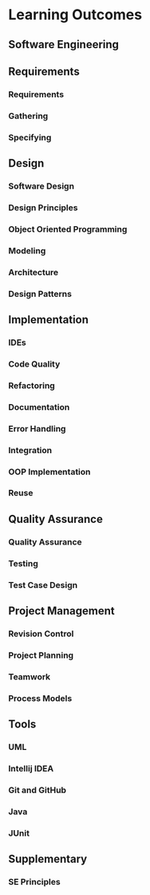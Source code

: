 <link rel="stylesheet" href="{{baseUrl}}/css/textbook.css">

<div class="website-content">

# Learning Outcomes

## Software Engineering

<include src="../softwareEngineering/prosAndCons/outcomes.md" />

## Requirements

### Requirements

<include src="../requirements/introduction/basics/outcomes.md" />

### Gathering

<include src="../requirements/brainstorming/introduction/outcomes.md" />
<include src="../requirements/userSurveys/introduction/outcomes.md" />
<include src="../requirements/observation/introduction/outcomes.md" />
<include src="../requirements/interviews/introduction/outcomes.md" />
<include src="../requirements/focusGroups/introduction/outcomes.md" />
<include src="../requirements/prototyping/introduction/outcomes.md" />
<include src="../requirements/productSurveys/introduction/outcomes.md" />

### Specifying

<include src="../requirements/prose/introduction/outcomes.md" />
<include src="../requirements/featureList/introduction/outcomes.md" />
<include src="../requirements/userStories/introduction/outcomes.md" />
<include src="../requirements/userStories/details/outcomes.md" />
<include src="../requirements/userStories/usage/outcomes.md" />
<include src="../requirements/useCases/introduction/outcomes.md" />
<include src="../requirements/useCases/identification/outcomes.md" />
<include src="../requirements/useCases/details/outcomes.md" />
<include src="../requirements/useCases/usage/outcomes.md" />
<include src="../requirements/glossary/introduction/outcomes.md" />
<include src="../requirements/supplementaryRequirements/introduction/outcomes.md" />

## Design

### Software Design

<include src="../design/introduction/basics/outcomes.md" />

### Design Principles

<include src="../designPrinciples/abstraction/whatItIs/outcomes.md" />
<include src="../designPrinciples/coupling/whatItIs/outcomes.md" />
<include src="../designPrinciples/coupling/whyWeCare/outcomes.md" />
<include src="../designPrinciples/coupling/howItHappens/outcomes.md" />
<include src="../designPrinciples/coupling/types/outcomes.md" />
<include src="../designPrinciples/cohesion/howItHappens/outcomes.md" />
<include src="../designPrinciples/cohesion/whatItIs/outcomes.md" />
<include src="../designPrinciples/cohesion/whyWeCare/outcomes.md" />
<include src="../designPrinciples/dependencyInversionPrinciple/whatItIs/outcomes.md" />
<include src="../designPrinciples/openClosedPrinciple/whatItIs/outcomes.md" />

### Object Oriented Programming

<include src="../oop/objects/basics/outcomes.md" />
<include src="../oop/objects/abstraction/outcomes.md" />
<include src="../oop/objects/encapsulation/outcomes.md" />

<include src="../oop/classes/basics/outcomes.md" />
<include src="../oop/classes/classLevelMembers/outcomes.md" />
<include src="../oop/classes/enumerations/outcomes.md" />

<include src="../oop/associations/basics/outcomes.md" />
<include src="../oop/associations/navigability/outcomes.md" />
<include src="../oop/associations/multiplicity/outcomes.md" />
<include src="../oop/associations/dependencies/outcomes.md" />
<include src="../oop/associations/composition/outcomes.md" />
<include src="../oop/associations/aggregation/outcomes.md" />
<include src="../oop/associations/associationClasses/outcomes.md" />

<include src="../oop/inheritance/basics/outcomes.md" />
<include src="../oop/inheritance/overriding/outcomes.md" />
<include src="../oop/inheritance/overloading/outcomes.md" />
<include src="../oop/inheritance/interfaces/outcomes.md" />
<include src="../oop/inheritance/abstractClasses/outcomes.md" />
<include src="../oop/inheritance/dynamicAndStaticBinding/outcomes.md" />
<include src="../oop/inheritance/substitutability/outcomes.md" />

<include src="../oop/polymorphism/introduction/outcomes.md" />
<include src="../oop/polymorphism/basics/outcomes.md" />
<include src="../oop/polymorphism/mechanism/outcomes.md" />

<include src="../oop/conceptualisingSolution/introduction/outcomes.md" />
<include src="../oop/conceptualisingSolution/basics/outcomes.md" />
<include src="../oop/conceptualisingSolution/intermediate/outcomes.md" />

### Modeling

<include src="../modelling/introduction/what/outcomes.md" />
<include src="../modelling/introduction/how/outcomes.md" />
<include src="../modelling/introduction/umlModels/outcomes.md" />

<include src="../modelling/modellingStructures/classDiagramsBasic/outcomes.md" />
<include src="../modelling/modellingStructures/classDiagramsIntermediate/outcomes.md" />
<include src="../modelling/modellingStructures/classDiagramsAdvanced/outcomes.md" />

<include src="../modelling/modellingStructures/objectDiagrams/outcomes.md" />

<include src="../modelling/modellingStructures/objectOrientedDomainModels/outcomes.md" />

<include src="../modelling/modellingStructures/deploymentDiagrams/outcomes.md" />
<include src="../modelling/modellingStructures/componentDiagrams/outcomes.md" />
<include src="../modelling/modellingStructures/packageDiagrams/outcomes.md" />
<include src="../modelling/modellingStructures/compositeStructureDiagrams/outcomes.md" />

<include src="../modelling/modellingBehaviours/activityDiagrams/outcomes.md" />

<include src="../modelling/modellingBehaviours/sequenceDiagramsBasic/outcomes.md" />
<include src="../modelling/modellingBehaviours/sequenceDiagramsIntermediate/outcomes.md" />
<include src="../modelling/modellingBehaviours/sequenceDiagramsAdvanced/outcomes.md" />

<include src="../modelling/modellingBehaviours/useCaseDiagrams/outcomes.md" />

<include src="../modelling/modellingBehaviours/timingDiagrams/outcomes.md" />
<include src="../modelling/modellingBehaviours/interactionOverviewDiagrams/outcomes.md" />
<include src="../modelling/modellingBehaviours/communicationDiagrams/outcomes.md" />
<include src="../modelling/modellingBehaviours/stateMachineDiagrams/outcomes.md" />

### Architecture

<include src="../architecture/introduction/what/outcomes.md" />
<include src="../architecture/architectureDiagrams/reading/outcomes.md" />
<include src="../architecture/architectureDiagrams/drawing/outcomes.md" />

<include src="../architecture/architecturalStyles/introduction/what/outcomes.md" />
<include src="../architecture/architecturalStyles/nTier/what/outcomes.md" />
<include src="../architecture/architecturalStyles/clientServer/what/outcomes.md" />
<include src="../architecture/architecturalStyles/transactionProcessing/what/outcomes.md" />
<include src="../architecture/architecturalStyles/serviceOriented/what/outcomes.md" />
<include src="../architecture/architecturalStyles/eventDriven/what/outcomes.md" />
<include src="../architecture/architecturalStyles/more/moreStyles/outcomes.md" />
<include src="../architecture/architecturalStyles/more/usingStyles/outcomes.md" />

### Design Patterns

<include src="../designPatterns/introduction/whatItIs/outcomes.md" />
<include src="../designPatterns/introduction/format/outcomes.md" />

<include src="../designPatterns/singleton/whatItIs/outcomes.md" />
<include src="../designPatterns/singleton/implementation/outcomes.md" />
<include src="../designPatterns/singleton/application/outcomes.md" />
<include src="../designPatterns/singleton/evaluation/outcomes.md" />

<include src="../designPatterns/abstractionOccurrence/whatItIs/outcomes.md" />

<include src="../designPatterns/facade/whatItIs/outcomes.md" />

<include src="../designPatterns/command/whatItIs/outcomes.md" />

<include src="../designPatterns/modelViewController/whatItIs/outcomes.md" />

<include src="../designPatterns/observer/whatItIs/outcomes.md" />

<include src="../designPatterns/more/combiningDesignPatterns/outcomes.md" />
<include src="../designPatterns/more/otherDesignPatterns/outcomes.md" />
<include src="../designPatterns/more/usingDesignPatterns/outcomes.md" />
<include src="../designPatterns/more/otherTypesOfPatterns/outcomes.md" />

## Implementation

### IDEs

<include src="../ides/introduction/what/outcomes.md" />
<include src="../ides/debugging/what/outcomes.md" />

### Code Quality

<include src="../codeQuality/introduction/basics/outcomes.md" />

<include src="../codeQuality/maximiseReadability/introduction/outcomes.md" />
<include src="../codeQuality/maximiseReadability/basics/outcomes.md" />
<include src="../codeQuality/maximiseReadability/intermediate/outcomes.md" />
<include src="../codeQuality/maximiseReadability/advanced/outcomes.md" />

<include src="../codeQuality/followStandard/introduction/outcomes.md" />
<include src="../codeQuality/followStandard/basics/outcomes.md" />
<include src="../codeQuality/followStandard/intermediate/outcomes.md" />

<include src="../codeQuality/nameWell/introduction/outcomes.md" />
<include src="../codeQuality/nameWell/basics/outcomes.md" />
<include src="../codeQuality/nameWell/intermediate/outcomes.md" />

<include src="../codeQuality/avoidShortcuts/introduction/outcomes.md" />
<include src="../codeQuality/avoidShortcuts/basics/outcomes.md" />
<include src="../codeQuality/avoidShortcuts/intermediate/outcomes.md" />

<include src="../codeQuality/commentMinimally/introduction/outcomes.md" />
<include src="../codeQuality/commentMinimally/basics/outcomes.md" />
<include src="../codeQuality/commentMinimally/intermediate/outcomes.md" />

### Refactoring

<include src="../refactoring/what/outcomes.md" />
<include src="../refactoring/how/outcomes.md" />
<include src="../refactoring/when/outcomes.md" />

### Documentation

<include src="../documentation/introduction/what/outcomes.md" />

<include src="../documentation/guidelines/goTopDown/what/outcomes.md" />
<include src="../documentation/guidelines/goTopDown/why/outcomes.md" />
<include src="../documentation/guidelines/goTopDown/how/outcomes.md" />

<include src="../documentation/guidelines/aimForComprehensibility/what/outcomes.md" />
<include src="../documentation/guidelines/aimForComprehensibility/how/outcomes.md" />

<include src="../documentation/guidelines/documentMinimally/how/outcomes.md" />
<include src="../documentation/guidelines/documentMinimally/what/outcomes.md" />

<include src="../documentation/tools/javaDoc/how/outcomes.md" />
<include src="../documentation/tools/javaDoc/what/outcomes.md" />

<include src="../documentation/tools/markdown/what/outcomes.md" />
<include src="../documentation/tools/markdown/how/outcomes.md" />

<include src="../documentation/tools/asciiDoc/what/outcomes.md" />

### Error Handling

<include src="../errorHandling/introduction/what/outcomes.md" />

<include src="../errorHandling/exceptions/what/outcomes.md" />
<include src="../errorHandling/exceptions/how/outcomes.md" />
<include src="../errorHandling/exceptions/when/outcomes.md" />

<include src="../errorHandling/assertions/what/outcomes.md" />
<include src="../errorHandling/assertions/how/outcomes.md" />
<include src="../errorHandling/assertions/when/outcomes.md" />

<include src="../errorHandling/logging/what/outcomes.md" />
<include src="../errorHandling/logging/why/outcomes.md" />
<include src="../errorHandling/logging/how/outcomes.md" />

<include src="../errorHandling/assertions/exceptionsVsAssertions/outcomes.md" />

<include src="../errorHandling/defensiveProgramming/what/outcomes.md" />
<include src="../errorHandling/defensiveProgramming/compulsoryAssociations/outcomes.md" />
<include src="../errorHandling/defensiveProgramming/1to1Associations/outcomes.md" />
<include src="../errorHandling/defensiveProgramming/referentialIntegrity/outcomes.md" />
<include src="../errorHandling/defensiveProgramming/when/outcomes.md" />

<include src="../errorHandling/designByContract/what/outcomes.md" />

### Integration

<include src="../integration/introduction/what/outcomes.md" />

<include src="../integration/approaches/lateVsEarly/outcomes.md" />
<include src="../integration/approaches/bigBangVsIncremental/outcomes.md" />
<include src="../integration/approaches/topDownVsBottomUp/outcomes.md" />

<include src="../integration/buildAutomation/what/outcomes.md" />
<include src="../integration/buildAutomation/continuousIntegrationDeployment/outcomes.md" />

### OOP Implementation

<include src="../oopImplementation/classes/outcomes.md" />
<include src="../oopImplementation/associations/outcomes.md" />
<include src="../oopImplementation/dependencies/outcomes.md" />
<include src="../oopImplementation/composition/outcomes.md" />
<include src="../oopImplementation/aggregation/outcomes.md" />
<include src="../oopImplementation/associationClasses/outcomes.md" />
<include src="../oopImplementation/inheritance/outcomes.md" />
<include src="../oopImplementation/overriding/outcomes.md" />
<include src="../oopImplementation/overloading/outcomes.md" />
<include src="../oopImplementation/interfaces/outcomes.md" />
<include src="../oopImplementation/abstractClasses/outcomes.md" />
<include src="../oopImplementation/polymorphism/outcomes.md" />
<include src="../oopImplementation/substitutability/outcomes.md" />

### Reuse

<include src="../reuse/introduction/what/outcomes.md" />
<include src="../reuse/introduction/when/outcomes.md" />

<include src="../reuse/apis/what/outcomes.md" />
<include src="../reuse/apis/designingAPIs/outcomes.md" />

<include src="../reuse/libraries/what/outcomes.md" />
<include src="../reuse/libraries/how/outcomes.md" />

<include src="../reuse/frameworks/what/outcomes.md" />
<include src="../reuse/frameworks/frameworksVsLibraries/outcomes.md" />

<include src="../reuse/platforms/what/outcomes.md" />

<include src="../reuse/cloudComputing/what/outcomes.md" />
<include src="../reuse/cloudComputing/services/outcomes.md" />

## Quality Assurance

### Quality Assurance

<include src="../qualityAssurance/introduction/what/outcomes.md" />
<include src="../qualityAssurance/introduction/validationVsVerification/outcomes.md" />

<include src="../qualityAssurance/codeReviews/what/outcomes.md" />
<include src="../qualityAssurance/staticAnalysis/what/outcomes.md" />
<include src="../qualityAssurance/formalVerification/what/outcomes.md" />

### Testing

<include src="../testing/introduction/what/outcomes.md" />
<include src="../testing/introduction/testability/outcomes.md" />

<include src="../testing/testingTypes/unitTesting/what/outcomes.md" />
<include src="../testing/testingTypes/unitTesting/stubs/outcomes.md" />
<include src="../testing/testingTypes/unitTesting/mocks/outcomes.md" />

<include src="../testing/testingTypes/integrationTesting/what/outcomes.md" />

<include src="../testing/testingTypes/systemTesting/what/outcomes.md" />

<include src="../testing/testingTypes/alphaBetaTesting/what/outcomes.md" />

<include src="../testing/testingTypes/developerTesting/what/outcomes.md" />
<include src="../testing/testingTypes/developerTesting/why/outcomes.md" />

<include src="../testing/testingTypes/exploratoryVsScriptedTesting/what/outcomes.md" />
<include src="../testing/testingTypes/exploratoryVsScriptedTesting/when/outcomes.md" />

<include src="../testing/testingTypes/acceptanceTesting/what/outcomes.md" />
<include src="../testing/testingTypes/acceptanceTesting/acceptanceVsSystemTesting/outcomes.md" />

<include src="../testing/testingTypes/regressionTesting/what/outcomes.md" />

<include src="../testing/testAutomation/what/outcomes.md" />
<include src="../testing/testAutomation/testingTextUis/outcomes.md" />
<include src="../testing/testAutomation/usingTestDrivers/outcomes.md" />
<include src="../testing/testAutomation/tools/outcomes.md" />
<include src="../testing/testAutomation/testingGuis/outcomes.md" />

<include src="../testing/testCoverage/what/outcomes.md" />
<include src="../testing/testCoverage/how/outcomes.md" />

<include src="../testing/dependencyInjection/what/outcomes.md" />
<include src="../testing/dependencyInjection/how/outcomes.md" />

<include src="../testing/tdd/what/outcomes.md" />
<include src="../testing/tdd/how/outcomes.md" />

### Test Case Design

<include src="../testCaseDesign/introduction/what/outcomes.md" />
<include src="../testCaseDesign/introduction/positiveVsNegative/outcomes.md" />
<include src="../testCaseDesign/introduction/blackVsGlass/outcomes.md" />

<include src="../testCaseDesign/equivalencePartitions/what/outcomes.md" />
<include src="../testCaseDesign/equivalencePartitions/basic/outcomes.md" />
<include src="../testCaseDesign/equivalencePartitions/intermediate/outcomes.md" />

<include src="../testCaseDesign/boundaryValueAnalysis/what/outcomes.md" />
<include src="../testCaseDesign/boundaryValueAnalysis/how/outcomes.md" />

<include src="../testCaseDesign/combiningTestInputs/why/outcomes.md" />
<include src="../testCaseDesign/combiningTestInputs/combinationStrategies/outcomes.md" />
<include src="../testCaseDesign/combiningTestInputs/heuristicValid/outcomes.md" />
<include src="../testCaseDesign/combiningTestInputs/heuristicInvalid/outcomes.md" />
<include src="../testCaseDesign/combiningTestInputs/mix/outcomes.md" />

<include src="../testCaseDesign/more/testingUseCases/outcomes.md" />

<include src="../testCaseDesign/summary/recap/outcomes.md" />
<include src="../testCaseDesign/summary/exercises/outcomes.md" />

## Project Management

### Revision Control

<include src="../revisionControl/what/outcomes.md" />
<include src="../revisionControl/otherNames/outcomes.md" />
<include src="../revisionControl/repositories/outcomes.md" />
<include src="../revisionControl/savingHistory/outcomes.md" />
<include src="../revisionControl/usingHistory/outcomes.md" />
<include src="../revisionControl/remoteRepositories/outcomes.md" />
<include src="../revisionControl/branching/outcomes.md" />
<include src="../revisionControl/drcsVsCrcs/outcomes.md" />
<include src="../revisionControl/forkingWorkflow/outcomes.md" />
<include src="../revisionControl/featureBranchFlow/outcomes.md" />
<include src="../revisionControl/centralisedFlow/outcomes.md" />

### Project Planning

<include src="../projectPlanning/workBreakdownStructure/outcomes.md" />
<include src="../projectPlanning/milestones/outcomes.md" />
<include src="../projectPlanning/buffers/outcomes.md" />
<include src="../projectPlanning/issueTrackers/outcomes.md" />
<include src="../projectPlanning/ganttCharts/outcomes.md" />
<include src="../projectPlanning/pertCharts/outcomes.md" />

### Teamwork

<include src="../teamwork/teamStructures/outcomes.md" />

### Process Models

<include src="../processModels/introduction/what/outcomes.md" />
<include src="../processModels/introduction/sequentialModels/outcomes.md" />
<include src="../processModels/introduction/iterativeModels/outcomes.md" />
<include src="../processModels/introduction/agileModels/outcomes.md" />

<include src="../processModels/exampleProcessModels/xp/outcomes.md" />
<include src="../processModels/exampleProcessModels/scrum/outcomes.md" />
<include src="../processModels/exampleProcessModels/unifiedProcess/outcomes.md" />

<include src="../processModels/more/cmmi/outcomes.md" />

<include src="../processModels/summary/recap/outcomes.md" />

## Tools

### UML

<include src="../uml/classDiagrams/introduction/introduction/outcomes.md" />

<include src="../uml/classDiagrams/classes/introduction/outcomes.md" />

<include src="../uml/classDiagrams/associations/basics/outcomes.md" />
<include src="../uml/classDiagrams/associations/navigability/outcomes.md" />
<include src="../uml/classDiagrams/associations/roles/outcomes.md" />
<include src="../uml/classDiagrams/associations/labels/outcomes.md" />
<include src="../uml/classDiagrams/associations/multiplicity/outcomes.md" />

<include src="../uml/classDiagrams/dependencies/introduction/outcomes.md" />

<include src="../uml/classDiagrams/associationsAsAttributes/introduction/outcomes.md" />

<include src="../uml/classDiagrams/enumerations/introduction/outcomes.md" />

<include src="../uml/classDiagrams/classLevelMembers/introduction/outcomes.md" />

<include src="../uml/classDiagrams/associationClasses/introduction/outcomes.md" />

<include src="../uml/classDiagrams/composition/introduction/outcomes.md" />

<include src="../uml/classDiagrams/aggregation/introduction/outcomes.md" />

<include src="../uml/classDiagrams/classInheritance/introduction/outcomes.md" />
<include src="../uml/classDiagrams/abstractClasses/introduction/outcomes.md" />
<include src="../uml/classDiagrams/interfaces/introduction/outcomes.md" />

<include src="../uml/sequenceDiagrams/introduction/introduction/outcomes.md" />
<include src="../uml/sequenceDiagrams/basics/introduction/outcomes.md" />
<include src="../uml/sequenceDiagrams/objectCreation/introduction/outcomes.md" />
<include src="../uml/sequenceDiagrams/objectDeletion/introduction/outcomes.md" />
<include src="../uml/sequenceDiagrams/loops/introduction/outcomes.md" />
<include src="../uml/sequenceDiagrams/selfInvocation/introduction/outcomes.md" />
<include src="../uml/sequenceDiagrams/alternativePaths/introduction/outcomes.md" />
<include src="../uml/sequenceDiagrams/optionalPaths/introduction/outcomes.md" />
<include src="../uml/sequenceDiagrams/parallelPaths/introduction/outcomes.md" />
<include src="../uml/sequenceDiagrams/referenceFrames/introduction/outcomes.md" />
<include src="../uml/sequenceDiagrams/minimalNotation/introduction/outcomes.md" />

<include src="../uml/objectDiagrams/introduction/introduction/outcomes.md" />
<include src="../uml/objectDiagrams/objects/introduction/outcomes.md" />
<include src="../uml/objectDiagrams/objectStructures/introduction/outcomes.md" />

<include src="../uml/activityDiagrams/introduction/what/outcomes.md" />
<include src="../uml/activityDiagrams/basicNotations/linearPaths/outcomes.md" />
<include src="../uml/activityDiagrams/basicNotations/alternatePaths/outcomes.md" />
<include src="../uml/activityDiagrams/basicNotations/parallelPaths/outcomes.md" />
<include src="../uml/activityDiagrams/basicNotations/rakes/outcomes.md" />
<include src="../uml/activityDiagrams/basicNotations/swimlanes/outcomes.md" />
<include src="../uml/activityDiagrams/basicNotations/combined/outcomes.md" />

<include src="../uml/notes/constraints/outcomes.md" />
<include src="../uml/notes/notes/outcomes.md" />

<include src="../uml/misc/objectVsClassDiagrams/introduction/outcomes.md" />

### Intellij IDEA

### Git and GitHub

<include src="../gitAndGithub/init/outcomes.md" />
<include src="../gitAndGithub/commit/outcomes.md" />
<include src="../gitAndGithub/ignore/outcomes.md" />
<include src="../gitAndGithub/tag/outcomes.md" />
<include src="../gitAndGithub/checkout/outcomes.md" />
<include src="../gitAndGithub/stash/outcomes.md" />
<include src="../gitAndGithub/clone/outcomes.md" />
<include src="../gitAndGithub/pull/outcomes.md" />
<include src="../gitAndGithub/push/outcomes.md" />
<include src="../gitAndGithub/branch/outcomes.md" />
<include src="../gitAndGithub/mergeConflicts/outcomes.md" />
<include src="../gitAndGithub/createPRs/outcomes.md" />
<include src="../gitAndGithub/managePRs/outcomes.md" />
<include src="../gitAndGithub/forkingWorkflow/outcomes.md" />

### Java

### JUnit


## Supplementary

### SE Principles

<include src="../principles/what/outcomes.md" />
<include src="../principles/singleResponsibilityPrinciple/outcomes.md" />
<include src="../principles/interfaceSegregationPrinciple/outcomes.md" />
<include src="../principles/liskovSubstitutionPrinciple/outcomes.md" />
<include src="../principles/dependencyInversionPrinciple/outcomes.md" />
<include src="../principles/solidPrinciple/outcomes.md" />
<include src="../principles/separationOfConcernsPrinciple/outcomes.md" />
<include src="../principles/lawOfDemeter/outcomes.md" />
<include src="../principles/brooksLaw/outcomes.md" />
<include src="../principles/yagniPrinciple/outcomes.md" />
<include src="../principles/dryPrinciple/outcomes.md" />
